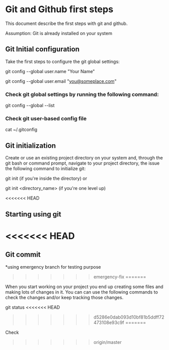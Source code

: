 # Git and Github first steps

This document describe the first steps with git and github.

Assumption: Git is already installed on your system

## Git Initial configuration

Take the first steps to configure the git global settings:

git config --global user.name "Your Name"

git config --global user.email "you@someplace.com"

### Check git global settings by running the following command:

git config --global --list

### Check git user-based config file

cat ~/.gitconfig

## Git initialization

Create or use an existing project directory on your system and, through the git bash or command prompt, navigate to your project directory, the issue the following command to initialize git:

git init (if you're inside the directory) or

git init <directory_name> (if you're one level up)

<<<<<<< HEAD
## Starting using git
<<<<<<< HEAD
=======
## Git commit

*using emergency branch for testing purpose
>>>>>>> emergency-fix
=======

When you start working on your project you end up creating some files and making lots of changes in it. You can can use the following commands to check the changes and/or keep tracking those changes.

git status
<<<<<<< HEAD
>>>>>>> d5286e0dab093d10bf81b5ddff72473108e93c9f
=======

Check
>>>>>>> origin/master
